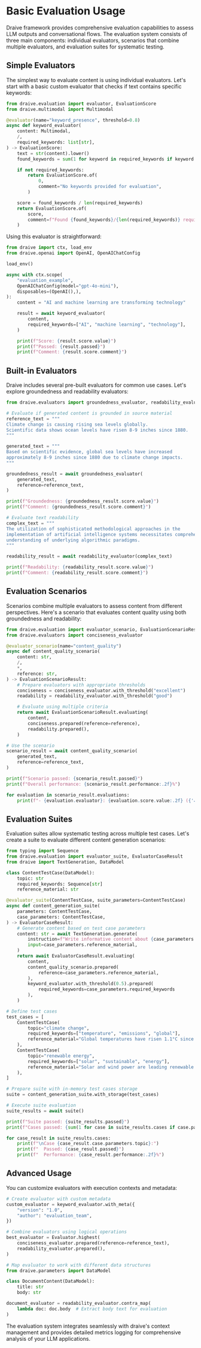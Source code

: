# Basic Evaluation Usage

Draive framework provides comprehensive evaluation capabilities to assess LLM outputs and conversational flows. The evaluation system consists of three main components: individual evaluators, scenarios that combine multiple evaluators, and evaluation suites for systematic testing.

## Simple Evaluators

The simplest way to evaluate content is using individual evaluators. Let's start with a basic custom evaluator that checks if text contains specific keywords:

```python
from draive.evaluation import evaluator, EvaluationScore
from draive.multimodal import Multimodal

@evaluator(name="keyword_presence", threshold=0.8)
async def keyword_evaluator(
    content: Multimodal,
    /,
    required_keywords: list[str],
) -> EvaluationScore:
    text = str(content).lower()
    found_keywords = sum(1 for keyword in required_keywords if keyword.lower() in text)

    if not required_keywords:
        return EvaluationScore.of(
            0,
            comment="No keywords provided for evaluation",
        )

    score = found_keywords / len(required_keywords)
    return EvaluationScore.of(
        score,
        comment=f"Found {found_keywords}/{len(required_keywords)} required keywords",
    )
```

Using this evaluator is straightforward:

```python
from draive import ctx, load_env
from draive.openai import OpenAI, OpenAIChatConfig

load_env()

async with ctx.scope(
    "evaluation_example",
    OpenAIChatConfig(model="gpt-4o-mini"),
    disposables=(OpenAI(),),
):
    content = "AI and machine learning are transforming technology"

    result = await keyword_evaluator(
        content,
        required_keywords=["AI", "machine learning", "technology"],
    )

    print(f"Score: {result.score.value}")
    print(f"Passed: {result.passed}")
    print(f"Comment: {result.score.comment}")
```

## Built-in Evaluators

Draive includes several pre-built evaluators for common use cases. Let's explore groundedness and readability evaluators:

```python
from draive.evaluators import groundedness_evaluator, readability_evaluator

# Evaluate if generated content is grounded in source material
reference_text = """
Climate change is causing rising sea levels globally.
Scientific data shows ocean levels have risen 8-9 inches since 1880.
"""

generated_text = """
Based on scientific evidence, global sea levels have increased
approximately 8-9 inches since 1880 due to climate change impacts.
"""

groundedness_result = await groundedness_evaluator(
    generated_text,
    reference=reference_text,
)

print(f"Groundedness: {groundedness_result.score.value}")
print(f"Comment: {groundedness_result.score.comment}")

# Evaluate text readability
complex_text = """
The utilization of sophisticated methodological approaches in the
implementation of artificial intelligence systems necessitates comprehensive
understanding of underlying algorithmic paradigms.
"""

readability_result = await readability_evaluator(complex_text)

print(f"Readability: {readability_result.score.value}")
print(f"Comment: {readability_result.score.comment}")
```

## Evaluation Scenarios

Scenarios combine multiple evaluators to assess content from different perspectives. Here's a scenario that evaluates content quality using both groundedness and readability:

```python
from draive.evaluation import evaluator_scenario, EvaluationScenarioResult
from draive.evaluators import conciseness_evaluator

@evaluator_scenario(name="content_quality")
async def content_quality_scenario(
    content: str,
    /,
    *,
    reference: str,
) -> EvaluationScenarioResult:
    # Prepare evaluators with appropriate thresholds
    conciseness = conciseness_evaluator.with_threshold("excellent")
    readability = readability_evaluator.with_threshold("good")

    # Evaluate using multiple criteria
    return await EvaluationScenarioResult.evaluating(
        content,
        conciseness.prepared(reference=reference),
        readability.prepared(),
    )

# Use the scenario
scenario_result = await content_quality_scenario(
    generated_text,
    reference=reference_text,
)

print(f"Scenario passed: {scenario_result.passed}")
print(f"Overall performance: {scenario_result.performance:.2f}%")

for evaluation in scenario_result.evaluations:
    print(f"- {evaluation.evaluator}: {evaluation.score.value:.2f} ({'✓' if evaluation.passed else '✗'})")
```

## Evaluation Suites

Evaluation suites allow systematic testing across multiple test cases. Let's create a suite to evaluate different content generation scenarios:

```python
from typing import Sequence
from draive.evaluation import evaluator_suite, EvaluatorCaseResult
from draive import TextGeneration, DataModel

class ContentTestCase(DataModel):
    topic: str
    required_keywords: Sequence[str]
    reference_material: str

@evaluator_suite(ContentTestCase, suite_parameters=ContentTestCase)
async def content_generation_suite(
    parameters: ContentTestCase,
    case_parameters: ContentTestCase,
) -> EvaluatorCaseResult:
    # Generate content based on test case parameters
    content: str = await TextGeneration.generate(
        instruction=f"Write informative content about {case_parameters.topic}",
        input=case_parameters.reference_material,
    )
    return await EvaluatorCaseResult.evaluating(
        content,
        content_quality_scenario.prepared(
            reference=case_parameters.reference_material,
        ),
        keyword_evaluator.with_threshold(0.5).prepared(
            required_keywords=case_parameters.required_keywords
        ),
    )

# Define test cases
test_cases = [
    ContentTestCase(
        topic="climate change",
        required_keywords=["temperature", "emissions", "global"],
        reference_material="Global temperatures have risen 1.1°C since pre-industrial times",
    ),
    ContentTestCase(
        topic="renewable energy",
        required_keywords=["solar", "sustainable", "energy"],
        reference_material="Solar and wind power are leading renewable energy sources",
    ),
]

# Prepare suite with in-memory test cases storage
suite = content_generation_suite.with_storage(test_cases)

# Execute suite evaluation
suite_results = await suite()

print(f"Suite passed: {suite_results.passed}")
print(f"Cases passed: {sum(1 for case in suite_results.cases if case.passed)}/{len(suite_results.cases)}")

for case_result in suite_results.cases:
    print(f"\nCase {case_result.case.parameters.topic}:")
    print(f"  Passed: {case_result.passed}")
    print(f"  Performance: {case_result.performance:.2f}%")
```

## Advanced Usage

You can customize evaluators with execution contexts and metadata:

```python
# Create evaluator with custom metadata
custom_evaluator = keyword_evaluator.with_meta({
    "version": "1.0",
    "author": "evaluation_team",
})

# Combine evaluators using logical operations
best_evaluator = Evaluator.highest(
    conciseness_evaluator.prepared(reference=reference_text),
    readability_evaluator.prepared(),
)

# Map evaluator to work with different data structures
from draive.parameters import DataModel

class DocumentContent(DataModel):
    title: str
    body: str

document_evaluator = readability_evaluator.contra_map(
    lambda doc: doc.body  # Extract body text for evaluation
)
```

The evaluation system integrates seamlessly with draive's context management and provides detailed metrics logging for comprehensive analysis of your LLM applications.
